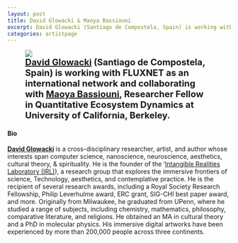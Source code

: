 ```yaml
---
layout: post
title: David Glowacki & Maoya Bassiouni
excerpt: David Glowacki (Santiago de Compostela, Spain) is working with FLUXNET as an international network and collaborating with Maoya Bassiouni, Postdoctoral Researcher in Quantitative Ecosystem Dynamics at University of California, Berkeley.
categories: artistpage
---
```


<figure class="half">
	<img src="https://fluxnetart.github.io/images/David_Maoya.png">
	<figcaption style="font-size: 20;"><b><a href="https://glow-wacky.com/">David Glowacki</a> (Santiago de Compostela, Spain) is working with FLUXNET as an international network and collaborating with <a href="https://maoyab.github.io/">Maoya Bassiouni</a>, Researcher Fellow in Quantitative Ecosystem Dynamics at University of California, Berkeley.</b></figcaption>
</figure>


<h4>Bio</h4>

<b><a href="https://glow-wacky.com/">David Glowacki</a></b> is a cross-disciplinary researcher, artist, and author whose interests span computer science, nanoscience, neuroscience, aesthetics, cultural theory, & spirituality. He is the founder of the ‘<a href="https://www.intangiblerealitieslab.org/">Intangible Realities Laboratory (IRL)</a>), a research group that explores the immersive frontiers of science, Technology, aesthetics, and contemplative practice. He is the recipient of several research awards, including a Royal Society Research Fellowship, Philip Leverhulme award, ERC grant, SIG-CHI best paper award, and more. Originally from Milwaukee, he graduated from UPenn, where he studied a range of subjects, including chemistry, mathematics, philosophy, comparative literature, and religions. He obtained an MA in cultural theory and a PhD in molecular physics. His immersive digital artworks have been experienced by more than 200,000 people across three continents.
